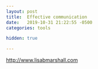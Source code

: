 ```yaml
---
layout: post
title:  Effective communication
date:   2019-10-31 21:22:55 -0500
categories: tools

hidden: true

---
```


http://www.lisabmarshall.com

